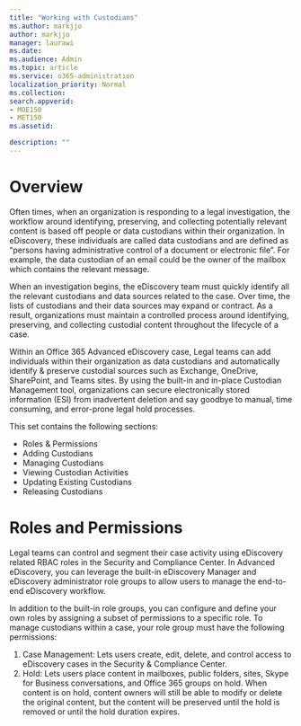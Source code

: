 ```yaml
---
title: "Working with Custodians"
ms.author: markjjo
author: markjjo
manager: laurawi
ms.date: 
ms.audience: Admin
ms.topic: article
ms.service: o365-administration
localization_priority: Normal
ms.collection: 
search.appverid: 
- MOE150
- MET150
ms.assetid: 

description: ""
---
```


# Overview
Often times, when an organization is responding to a legal investigation, the workflow around identifying, preserving, and collecting potentially relevant content is based off people or data custodians within their organization. In eDiscovery, these individuals are called data custodians and are defined as “persons having administrative control of a document or electronic file”. For example, the data custodian of an email could be the owner of the mailbox which contains the relevant message.  

When an investigation begins, the eDiscovery team must quickly identify all the relevant custodians and data sources related to the case. Over time, the lists of custodians and their data sources may expand or contract. As a result, organizations must maintain a controlled process around identifying, preserving, and collecting custodial content throughout the lifecycle of a case.

Within an Office 365 Advanced eDiscovery case, Legal teams can add individuals within their organization as data custodians and automatically identify & preserve custodial sources such as Exchange, OneDrive, SharePoint, and Teams sites. By using the built-in and in-place Custodian Management tool, organizations can secure electronically stored information (ESI) from inadvertent deletion and say goodbye to manual, time consuming, and error-prone legal hold processes. 

This set contains the following sections:
  - Roles & Permissions
  - Adding Custodians
  - Managing Custodians
  - Viewing Custodian Activities 
  - Updating Existing Custodians
  - Releasing Custodians 

# Roles and Permissions
Legal teams can control and segment their case activity using eDiscovery related RBAC roles in the Security and Compliance Center. In Advanced eDiscovery, you can leverage the built-in eDiscovery Manager and eDiscovery administrator role groups to allow users to manage the end-to-end eDiscovery workflow.

In addition to the built-in role groups, you can configure and define your own roles by assigning a subset of permissions to a specific role. To manage custodians within a case, your role group must have the following permissions:  

  1. Case Management: Lets users create, edit, delete, and control access to eDiscovery cases in the Security & Compliance Center.
  2. Hold: Lets users place content in mailboxes, public folders, sites, Skype for Business conversations, and Office 365 groups on hold. When content is on hold, content owners will still be able to modify or delete the original content, but the content will be preserved until the hold is removed or until the hold duration expires.



